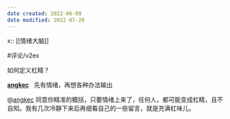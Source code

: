 ```yaml
---
date created: 2022-06-09
date modified: 2022-07-20
---
```


x:: [[情绪大脑]]

#评论/v2ex

如何定义杠精？

  **[angkec](https://www.v2ex.com/member/angkec)**   先有情绪，再想各种办法输出

@[angkec](https://www.v2ex.com/member/angkec) 同意你精准的概括，只要情绪上来了，任何人，都可能变成杠精，且不自知。我有几次冷静下来后再细看自己的一些留言，就是充满杠味儿。
